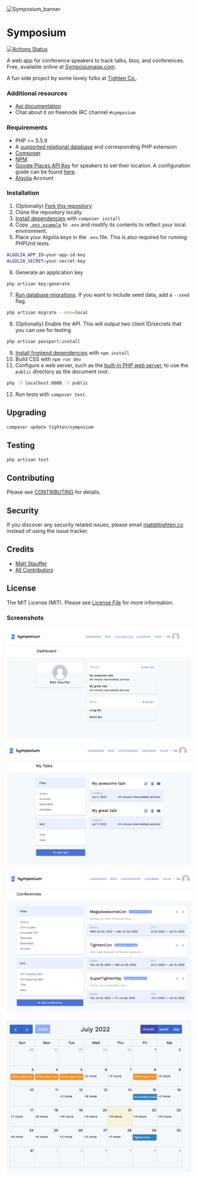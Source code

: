 ![Symposium_banner](https://raw.githubusercontent.com/tighten/symposium/develop/symposium-banner.png)
# Symposium
[![Actions Status](https://img.shields.io/github/actions/workflow/status/tighten/symposium/test.yml?branch=main)](https://github.com/tighten/symposium/actions)

A web app for conference speakers to track talks, bios, and conferences. Free, available online at [Symposiumapp.com](http://symposiumapp.com/).

A fun side project by some lovely folks at [Tighten Co.](http://tighten.co/).

### Additional resources

* [Api documentation](doc/api.md)
* Chat about it on freenode IRC channel `#symposium`

### Requirements

* PHP >= 5.5.9
* A [supported relational database](http://laravel.com/docs/5.1/database#introduction) and corresponding PHP extension
* [Composer](https://getcomposer.org/download/)
* [NPM](https://nodejs.org/)
* [Google Places API Key](https://developers.google.com/places/web-service/get-api-key) for speakers to set their location. A configuration guide can be found [here](/google-guide.md).
* [Algolia](https://www.algolia.com/) Account

### Installation

1. (Optionally) [Fork this repository](https://help.github.com/articles/fork-a-repo/)
2. Clone the repository locally
3. [Install dependencies](https://getcomposer.org/doc/01-basic-usage.md#installing-dependencies) with `composer install`
4. Copy [`.env.example`](https://github.com/tighten/symposium/blob/master/.env.example) to `.env` and modify its contents to reflect your local environment.
5. Place your Algolia keys in the `.env` file. This is also required for running PHPUnit tests.
	
```bash
ALGOLIA_APP_ID=your-app-id-key
ALGOLIA_SECRET=your-secret-key
```
    
6. Generate an application key 

```bash 
php artisan key:generate
```
    
7. [Run database migrations](http://laravel.com/docs/5.1/migrations#running-migrations). If you want to include seed data, add a `--seed` flag.

```bash
php artisan migrate --env=local
```
    
8. (Optionally) Enable the API. This will output two client ID/secrets that you can use for testing

```bash
php artisan passport:install
```
    
9. [Install frontend dependencies](https://docs.npmjs.com/cli/install) with `npm install`
10. Build CSS with `npm run dev`
11. Configure a web server, such as the [built-in PHP web server](http://php.net/manual/en/features.commandline.webserver.php), to use the `public` directory as the document root.

```bash
php -S localhost:8080 -t public
```

12. Run tests with `composer test`.

## Upgrading

```bash
composer update tighten/symposium
```

## Testing

```bash
php artisan test
```

## Contributing
Please see [CONTRIBUTING](CONTRIBUTING.md) for details.

## Security
If you discover any security related issues, please email matt@tighten.co instead of using the issue tracker.

## Credits
- [Matt Stauffer](https://github.com/mattstauffer)
- [All Contributors](https://github.com/tighten/symposium/graphs/contributors)

## License

The MIT License (MIT). Please see [License File](LICENSE.md) for more information.

### Screenshots

![screenshot of dashboard page](/.github/screenshots/symposium-dashboard.png)

![screenshot of talks page](/.github/screenshots/talks-page.png)

![screenshot of conference page](/.github/screenshots/conference-list.png)   

![screenshot of calendar page](/.github/screenshots/symposium-calendar.png)   
